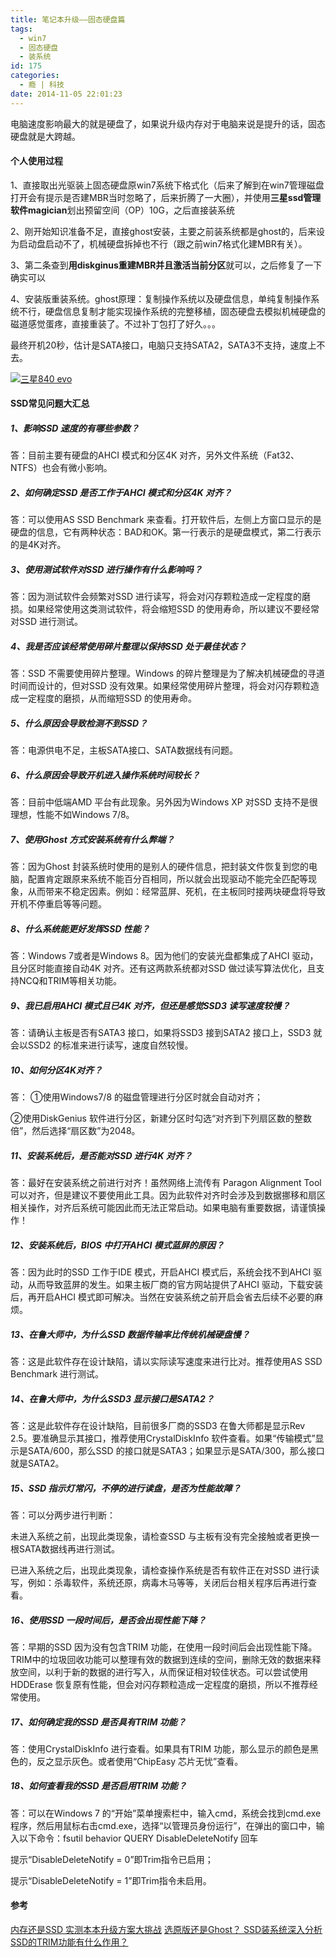 ```yaml
---
title: 笔记本升级——固态硬盘篇
tags:
  - win7
  - 固态硬盘
  - 装系统
id: 175
categories:
  - 瘾 | 科技
date: 2014-11-05 22:01:23
---
```


电脑速度影响最大的就是硬盘了，如果说升级内存对于电脑来说是提升的话，固态硬盘就是大跨越。

#### 个人使用过程

<!-- more -->

1、直接取出光驱装上固态硬盘原win7系统下格式化（后来了解到在win7管理磁盘打开会有提示是否建MBR当时忽略了，后来折腾了一大圈），并使用**三星ssd管理软件magician**划出预留空间（OP）10G，之后直接装系统

2、刚开始知识准备不足，直接ghost安装，主要之前装系统都是ghost的，后来设为启动盘启动不了，机械硬盘拆掉也不行（跟之前win7格式化建MBR有关）。

3、第二条查到**用diskginus重建MBR并且激活当前分区**就可以，之后修复了一下确实可以

4、安装版重装系统。ghost原理：复制操作系统以及硬盘信息，单纯复制操作系统不行，硬盘信息复制才能实现操作系统的完整移植，固态硬盘去模拟机械硬盘的磁道感觉蛋疼，直接重装了。不过补丁包打了好久。。。

最终开机20秒，估计是SATA接口，电脑只支持SATA2，SATA3不支持，速度上不去。

[![三星840 evo](http://www.flyhan.com/wp-content/uploads/2014/11/三星840-evo1-300x233.jpg)](http://www.flyhan.com/wp-content/uploads/2014/11/三星840-evo1.jpg)

#### SSD常见问题大汇总

##### 1、影响SSD 速度的有哪些参数？

答：目前主要有硬盘的AHCI 模式和分区4K 对齐，另外文件系统（Fat32、NTFS）也会有微小影响。

##### 2、如何确定SSD 是否工作于AHCI 模式和分区4K 对齐？

答：可以使用AS SSD Benchmark 来查看。打开软件后，左侧上方窗口显示的是硬盘的信息，它有两种状态：BAD和OK。第一行表示的是硬盘模式，第二行表示的是4K对齐。

##### 3、使用测试软件对SSD 进行操作有什么影响吗？

答：因为测试软件会频繁对SSD 进行读写，将会对闪存颗粒造成一定程度的磨损。如果经常使用这类测试软件，将会缩短SSD 的使用寿命，所以建议不要经常对SSD 进行测试。

##### 4、我是否应该经常使用碎片整理以保持SSD 处于最佳状态？

答：SSD 不需要使用碎片整理。Windows 的碎片整理是为了解决机械硬盘的寻道时间而设计的，但对SSD 没有效果。如果经常使用碎片整理，将会对闪存颗粒造成一定程度的磨损，从而缩短SSD 的使用寿命。

##### 5、什么原因会导致检测不到SSD？

答：电源供电不足，主板SATA接口、SATA数据线有问题。

##### 6、什么原因会导致开机进入操作系统时间较长？

答：目前中低端AMD 平台有此现象。另外因为Windows XP 对SSD 支持不是很理想，性能不如Windows 7/8。

##### 7、使用Ghost 方式安装系统有什么弊端？

答：因为Ghost 封装系统时使用的是别人的硬件信息，把封装文件恢复到您的电脑，配置肯定跟原来系统不能百分百相同，所以就会出现驱动不能完全匹配等现象，从而带来不稳定因素。例如：经常蓝屏、死机，在主板同时接两块硬盘将导致开机不停重启等等问题。

##### 8、什么系统能更好发挥SSD 性能？

答：Windows 7或者是Windows 8。因为他们的安装光盘都集成了AHCI 驱动，且分区时能直接自动4K 对齐。还有这两款系统都对SSD 做过读写算法优化，且支持NCQ和TRIM等相关功能。

##### 9、我已启用AHCI 模式且已4K 对齐，但还是感觉SSD3 读写速度较慢？

答：请确认主板是否有SATA3 接口，如果将SSD3 接到SATA2 接口上，SSD3 就会以SSD2 的标准来进行读写，速度自然较慢。

##### 10、如何分区4K对齐？

答： ①使用Windows7/8 的磁盘管理进行分区时就会自动对齐；

②使用DiskGenius 软件进行分区，新建分区时勾选“对齐到下列扇区数的整数倍”，然后选择“扇区数”为2048。

##### 11、安装系统后，是否能对SSD 进行4K 对齐？

答：最好在安装系统之前进行对齐！虽然网络上流传有 Paragon Alignment Tool 可以对齐，但是建议不要使用此工具。因为此软件对齐时会涉及到数据挪移和扇区相关操作，对齐后系统可能因此而无法正常启动。如果电脑有重要数据，请谨慎操作！

##### 12、安装系统后，BIOS 中打开AHCI 模式蓝屏的原因？

答：因为此时的SSD 工作于IDE 模式，开启AHCI 模式后，系统会找不到AHCI 驱动，从而导致蓝屏的发生。如果主板厂商的官方网站提供了AHCI 驱动，下载安装后，再开启AHCI 模式即可解决。当然在安装系统之前开启会省去后续不必要的麻烦。

##### 13、在鲁大师中，为什么SSD 数据传输率比传统机械硬盘慢？

答：这是此软件存在设计缺陷，请以实际读写速度来进行比对。推荐使用AS SSD Benchmark 进行测试。

##### 14、在鲁大师中，为什么SSD3 显示接口是SATA2？

答：这是此软件存在设计缺陷，目前很多厂商的SSD3 在鲁大师都是显示Rev 2.5。要准确显示其接口，推荐使用CrystalDiskInfo 软件查看。如果“传输模式”显示是SATA/600，那么SSD 的接口就是SATA3；如果显示是SATA/300，那么接口就是SATA2。

##### 15、SSD 指示灯常闪，不停的进行读盘，是否为性能故障？

答：可以分两步进行判断：

未进入系统之前，出现此类现象，请检查SSD 与主板有没有完全接触或者更换一根SATA数据线再进行测试。

已进入系统之后，出现此类现象，请检查操作系统是否有软件正在对SSD 进行读写，例如：杀毒软件，系统还原，病毒木马等等，关闭后台相关程序后再进行查看。

##### 16、使用SSD 一段时间后，是否会出现性能下降？

答：早期的SSD 因为没有包含TRIM 功能，在使用一段时间后会出现性能下降。TRIM中的垃圾回收功能可以整理有效的数据到连续的空间，删除无效的数据来释放空间，以利于新的数据的进行写入，从而保证相对较佳状态。可以尝试使用HDDErase 恢复原有性能，但会对闪存颗粒造成一定程度的磨损，所以不推荐经常使用。

##### 17、如何确定我的SSD 是否具有TRIM 功能？

答：使用CrystalDiskInfo 进行查看。如果具有TRIM 功能，那么显示的颜色是黑色的，反之显示灰色。或者使用“ChipEasy 芯片无忧”查看。

##### 18、如何查看我的SSD 是否启用TRIM 功能？

答：可以在Windows 7 的“开始”菜单搜索栏中，输入cmd，系统会找到cmd.exe 程序，然后用鼠标右击cmd.exe，选择“以管理员身份运行”，在弹出的窗口中，输入以下命令：fsutil behavior QUERY DisableDeleteNotify 回车

提示“DisableDeleteNotify = 0”即Trim指令已启用；

提示“DisableDeleteNotify = 1”即Trim指令未启用。

#### 参考

[内存还是SSD 实测本本升级方案大挑战](http://tech.sina.com.cn/n/2013-12-19/05105858440.shtml)
[选原版还是Ghost？ SSD装系统深入分析](http://ssd.zol.com.cn/371/3710314_all.html)
[SSD的TRIM功能有什么作用？](http://ask.zol.com.cn/q/19201.html)